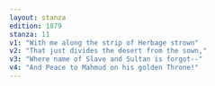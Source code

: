 ```yaml
---
layout: stanza
edition: 1879
stanza: 11
v1: "With me along the strip of Herbage strown"
v2: "That just divides the desert from the sown,"
v3: "Where name of Slave and Sultan is forgot--"
v4: "And Peace to Mahmud on his golden Throne!"
---
```

